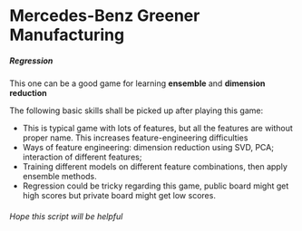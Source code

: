 # Mercedes-Benz Greener Manufacturing
##### Regression
This one can be a good game for learning **ensemble** and **dimension reduction**

The following basic skills shall be picked up after playing this game:
* This is typical game with lots of features, but all the features are without proper name. This increases feature-engineering difficulties
* Ways of feature engineering: dimension reduction using SVD, PCA; interaction of different features;
* Training different models on different feature combinations, then apply ensemble methods.
* Regression could be tricky regarding this game, public board might get high scores but private board might get low scores.

###### Hope this script will be helpful

